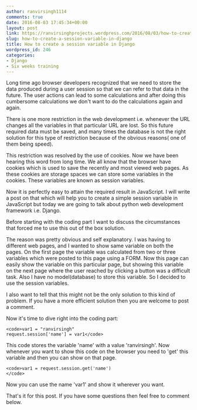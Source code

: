 ```yaml
---
author: ranvirsingh1114
comments: true
date: 2016-08-03 17:45:34+00:00
layout: post
link: https://ranvirsinghprojects.wordpress.com/2016/08/03/how-to-create-a-session-variable-in-django/
slug: how-to-create-a-session-variable-in-django
title: How to create a session variable in Django
wordpress_id: 246
categories:
- Django
- Six weeks training
---
```


Long time ago browser developers recognized that we need to store the data produced during a user session so that we can refer to that data in the future. The user actions can lead to some calculations and after doing this cumbersome calculations we don't want to do the calculations again and again.

There is one more restriction in the web development i.e. whenever the URL changes all the variables in that particular URL are lost. So this future required data must be saved, and many times the database is not the right solution for this type of restriction because of the obvious reasons( one of them being speed).

This restriction was resolved by the use of cookies. Now we have been hearing this word from long time. We all know that the browser have cookies which is used to save the recently and most viewed web pages. As these cookies are storage spaces we can store some variables in the cookies. These variables are known as session variables.

Now it is perfectly easy to attain the required result in JavaScript. I will write a post on that which will help you to create a simple session variable in JavaScript but today we are going to talk about python web development framework i.e. Django.

Before starting with the coding part I want to discuss the circumstances that forced me to use this out of the box solution.

The reason was pretty obvious and self explanatory. I was having to different web pages, and I wanted to show same variable on both the pages. On the first page the variable was calculated from two or three variables which were posted to this page using a FORM. Now this page can easily show the variable on this particular page, but showing this variable on the next page where the user reached by clicking a button was a difficult task. Also I have no model(database) to store this variable. So I decided to use the session variables.

I also want to tell that this might not be the only solution to this kind of problem. If you have a more efficient solution then you are welcome to post a comment.

Now it's time to dive right into the coding part:

    
    <code>var1 = "ranvirsingh"
    request.session['name'] = var1</code>


This code stores the variable 'name' with a value 'ranvirsingh'. Now whenever you want to show this code on the browser you need to 'get' this variable and then you can show on that page.

    
    <code>var1 = request.session.get('name')
    </code>


Now you can use the name 'var1' and show it wherever you want.

That's it for this post. If you have some questions then feel free to comment below.
